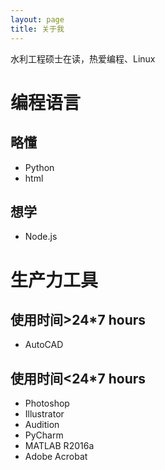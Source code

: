 ```yaml
---
layout: page
title: 关于我
---
```

水利工程硕士在读，热爱编程、Linux
# 编程语言
## 略懂
+ Python
+ html

## 想学
+ Node.js




# 生产力工具
## 使用时间>24*7 hours
+ AutoCAD

## 使用时间<24*7 hours
+ Photoshop
+ Illustrator
+ Audition
+ PyCharm
+ MATLAB R2016a
+ Adobe Acrobat

